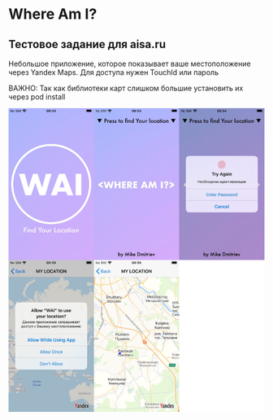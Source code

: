 # Where Am I?
## Тестовое задание для aisa.ru

Небольшое приложение, которое показывает ваше местоположение через Yandex Maps. Для доступа нужен TouchId или пароль

ВАЖНО: Так как библиотеки карт слишком большие установить их через pod install

![Альтернативный текст](https://github.com/MikhailDM/Test_YMaps-TouchID/blob/master/_Graphics/_Screenshots/All.jpg)
